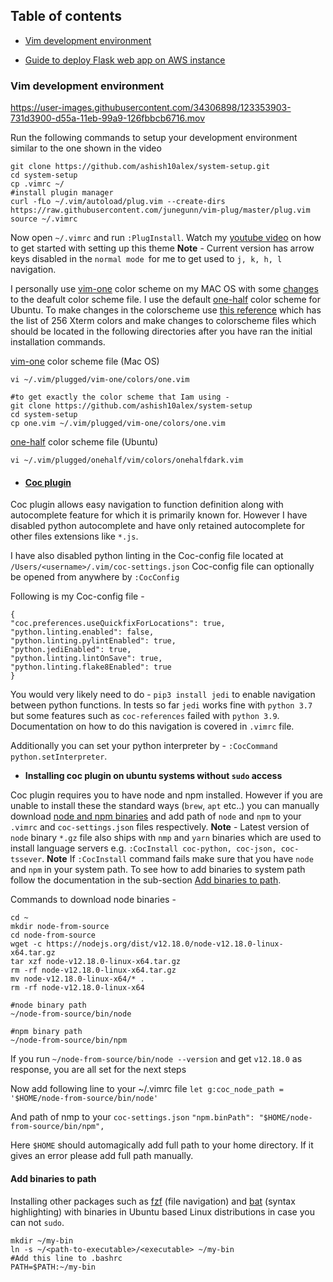 ## Table of contents
* [Vim development environment](#header-1)

* [Guide to deploy Flask web app on AWS instance](https://github.com/ashish10alex/system-setup/blob/main/Ubuntu-aws.md)

<h3 id="header-1">Vim development environment</h3> 

https://user-images.githubusercontent.com/34306898/123353903-731d3900-d55a-11eb-99a9-126fbbcb6716.mov

Run the following commands to setup your development environment similar to the
one shown in the video
```
git clone https://github.com/ashish10alex/system-setup.git
cd system-setup
cp .vimrc ~/
#install plugin manager 
curl -fLo ~/.vim/autoload/plug.vim --create-dirs  https://raw.githubusercontent.com/junegunn/vim-plug/master/plug.vim
source ~/.vimrc
```
Now open `~/.vimrc` and run `:PlugInstall`. Watch my [youtube video](https://www.youtube.com/watch?v=Cs4MBcEUrMk) on how to get started with setting up this theme
<b>Note</b> - Current version has arrow keys disabled in the `normal mode `for me to get used to `j, k, h, l` navigation. 

I personally use [vim-one](https://github.com/rakr/vim-one) color scheme on my MAC OS with some [changes](https://github.com/ashish10alex/system-setup/blob/main/one.vim) to the deafult color scheme file. I use the default [one-half](https://github.com/sonph/onehalf) color scheme for Ubuntu. To make changes in the colorscheme use [this reference](https://jonasjacek.github.io/colors/) which has the list of 256 Xterm colors and make changes to colorscheme files which should be located in the following directories after you have ran the initial installation commands.

[vim-one](https://github.com/rakr/vim-one) color scheme file (Mac OS)
```
vi ~/.vim/plugged/vim-one/colors/one.vim

#to get exactly the color scheme that Iam using -
git clone https://github.com/ashish10alex/system-setup
cd system-setup
cp one.vim ~/.vim/plugged/vim-one/colors/one.vim
```
[one-half](https://github.com/sonph/onehalf) color scheme file (Ubuntu)
```
vi ~/.vim/plugged/onehalf/vim/colors/onehalfdark.vim
```

* #### [Coc plugin](https://github.com/neoclide/coc.nvim)

Coc plugin allows easy navigation to function definition along with autocomplete feature for which it is primarily known for. However I have disabled python autocomplete and have only retained autocomplete for other files extensions like `*.js`.

I have also disabled python linting in the Coc-config file located at `/Users/<username>/.vim/coc-settings.json`
Coc-config file can optionally be opened from anywhere by `:CocConfig`

Following is my Coc-config file - 
```
{
"coc.preferences.useQuickfixForLocations": true,
"python.linting.enabled": false,
"python.linting.pylintEnabled": true,
"python.jediEnabled": true,
"python.linting.lintOnSave": true,
"python.linting.flake8Enabled": true
}
```
You would very likely need to do - `pip3 install jedi` to enable navigation between python functions. In tests so far `jedi` works fine with `python 3.7` but some features such as `coc-references` failed with `python 3.9`. Documentation on how to do this navigation is covered in `.vimrc` file.

Additionally you can set your python interpreter by - `:CocCommand python.setInterpreter`.

* <b> Installing coc plugin on ubuntu systems without `sudo` access </b>

Coc plugin requires you to have node and npm installed. However if you are unable to install these the standard ways (`brew`, `apt` etc..) you can manually download [node and npm binaries](https://nodejs.org/dist/) and add path of `node` and `npm` to your `.vimrc` and `coc-settings.json` files respectively. <b>Note</b> - Latest version of `node` binary `*.gz` file also ships with `nmp` and `yarn` binaries which are used to install language servers e.g. `:CocInstall coc-python, coc-json, coc-tssever`. <b>Note</b> If `:CocInstall` command fails make sure that you have `node` and `npm` in your system path. To see how to add binaries to system path follow the documentation in the sub-section [Add binaries to path](#Add-binaries-to-path).

Commands to download node binaries -  
```
cd ~
mkdir node-from-source
cd node-from-source
wget -c https://nodejs.org/dist/v12.18.0/node-v12.18.0-linux-x64.tar.gz
tar xzf node-v12.18.0-linux-x64.tar.gz
rm -rf node-v12.18.0-linux-x64.tar.gz
mv node-v12.18.0-linux-x64/* .
rm -rf node-v12.18.0-linux-x64

#node binary path
~/node-from-source/bin/node

#npm binary path
~/node-from-source/bin/npm
```
If you run `~/node-from-source/bin/node --version` and get `v12.18.0` as response, you are all set for the next steps

Now add following line to your ~/.vimrc file
`let g:coc_node_path = '$HOME/node-from-source/bin/node'`

And path of nmp to your `coc-settings.json`
`"npm.binPath": "$HOME/node-from-source/bin/npm",`

Here `$HOME` should automagically add full path to your home directory. If it gives an error please add full path manually. 

<h4 id="Add-binaries-to-path">Add binaries to path</h4> 

Installing other packages such as [fzf](https://github.com/junegunn/fzf) (file navigation) and [bat](https://github.com/sharkdp/bat) (syntax highlighting) with binaries in  Ubuntu based Linux distributions in case you can not `sudo`.

```
mkdir ~/my-bin
ln -s ~/<path-to-executable>/<executable> ~/my-bin
#Add this line to .bashrc
PATH=$PATH:~/my-bin
```
